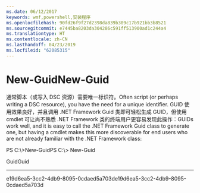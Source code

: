 ```yaml
---
ms.date: 06/12/2017
keywords: wmf,powershell,安装程序
ms.openlocfilehash: 90fd26f9f27d2398da839b309c17b921bb3b8521
ms.sourcegitcommit: e7445ba8203da304286c591ff513900ad1c244a4
ms.translationtype: HT
ms.contentlocale: zh-CN
ms.lasthandoff: 04/23/2019
ms.locfileid: "62085315"
---
```

# <a name="new-guid"></a><span data-ttu-id="ca85b-102">New-Guid</span><span class="sxs-lookup"><span data-stu-id="ca85b-102">New-Guid</span></span>
<span data-ttu-id="ca85b-103">通常脚本（或写入 DSC 资源）需要唯一标识符。</span><span class="sxs-lookup"><span data-stu-id="ca85b-103">Often script (or perhaps writing a DSC resource), you have the need for a unique identifier.</span></span> <span data-ttu-id="ca85b-104">GUID 使用效果良好，并且调用 .NET Framework Guid 类即可轻松生成 GUID，但使用 cmdlet 可让尚不熟悉 .NET Framework 类的终端用户更容易发现此操作：</span><span class="sxs-lookup"><span data-stu-id="ca85b-104">GUIDs work well, and it is easy to call the .NET Framework Guid class to generate one, but having a cmdlet makes this more discoverable for end users who are not already familiar with the .NET Framework class:</span></span>

<span data-ttu-id="ca85b-105">PS C:\\&gt;New-Guid</span><span class="sxs-lookup"><span data-stu-id="ca85b-105">PS C:\\&gt; New-Guid</span></span>

<span data-ttu-id="ca85b-106">Guid</span><span class="sxs-lookup"><span data-stu-id="ca85b-106">Guid</span></span>

----

<span data-ttu-id="ca85b-107">e19d6ea5-3cc2-4db9-8095-0cdaed5a703d</span><span class="sxs-lookup"><span data-stu-id="ca85b-107">e19d6ea5-3cc2-4db9-8095-0cdaed5a703d</span></span>
